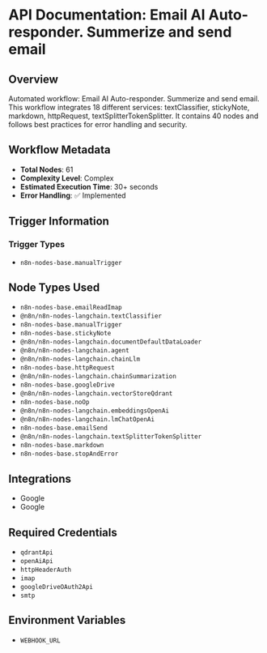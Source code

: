# API Documentation: Email AI Auto-responder. Summerize and send email

## Overview
Automated workflow: Email AI Auto-responder. Summerize and send email. This workflow integrates 18 different services: textClassifier, stickyNote, markdown, httpRequest, textSplitterTokenSplitter. It contains 40 nodes and follows best practices for error handling and security.

## Workflow Metadata
- **Total Nodes**: 61
- **Complexity Level**: Complex
- **Estimated Execution Time**: 30+ seconds
- **Error Handling**: ✅ Implemented

## Trigger Information
### Trigger Types
- `n8n-nodes-base.manualTrigger`

## Node Types Used
- `n8n-nodes-base.emailReadImap`
- `@n8n/n8n-nodes-langchain.textClassifier`
- `n8n-nodes-base.manualTrigger`
- `n8n-nodes-base.stickyNote`
- `@n8n/n8n-nodes-langchain.documentDefaultDataLoader`
- `@n8n/n8n-nodes-langchain.agent`
- `@n8n/n8n-nodes-langchain.chainLlm`
- `n8n-nodes-base.httpRequest`
- `@n8n/n8n-nodes-langchain.chainSummarization`
- `n8n-nodes-base.googleDrive`
- `@n8n/n8n-nodes-langchain.vectorStoreQdrant`
- `n8n-nodes-base.noOp`
- `@n8n/n8n-nodes-langchain.embeddingsOpenAi`
- `@n8n/n8n-nodes-langchain.lmChatOpenAi`
- `n8n-nodes-base.emailSend`
- `@n8n/n8n-nodes-langchain.textSplitterTokenSplitter`
- `n8n-nodes-base.markdown`
- `n8n-nodes-base.stopAndError`

## Integrations
- Google
- Google

## Required Credentials
- `qdrantApi`
- `openAiApi`
- `httpHeaderAuth`
- `imap`
- `googleDriveOAuth2Api`
- `smtp`

## Environment Variables
- `WEBHOOK_URL`
